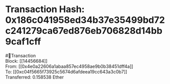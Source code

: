 
Transaction Hash: 0x186c041958ed34b37e35499bd72c241279ca67ed876eb706828d14bb9caf1cff
====================================================================================
  
#💸Transaction  
Block: [[14456684]]  
From: [[0x4e0a22606a1abaa857ec4958ae9b0b38451dff4a]]  
To: [[0xc04f5665f73925c5674d6afdeea19cc643a3c0b7]]  
Transferred: 0.158538 Ether